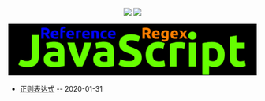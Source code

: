 
<p align='center'>
    <img src="https://badgen.net/github/issues/lei4519/blog"/>
    <img src="https://badgen.net/badge/last-commit/2024-05-10 05:44:15"/>
</p>

<img src="assets/wordcloud.png" title="词云" alt="词云">

- [正则表达式](https://github.com/lei4519/blog/issues/51) -- 2020-01-31
